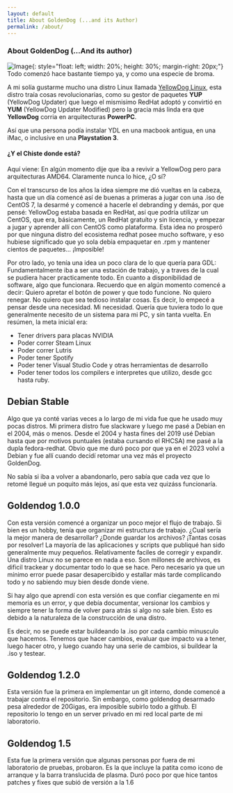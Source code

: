 ```yaml
---
layout: default
title: About GoldenDog (...and its Author)
permalink: /about/
---
```


### About GoldenDog (...And its author)

![Image](assets/images/alexia-profile.png){: style="float: left; width: 20%; height: 30%;  margin-right: 20px;"}
Todo comenzó hace bastante tiempo ya, y como una especie de broma. 

A mi solía gustarme mucho una distro Linux llamada [YellowDog Linux](https://en.wikipedia.org/wiki/Yellow_Dog_Linux), esta distro traía cosas revolucionarias, como su gestor de paquetes **YUP** (YellowDog Updater) que luego el 
mismisimo RedHat adoptó y convirtió en **YUM** (YellowDog Updater Modified) pero la gracia más linda era que **YellowDog** corria en arquitecturas **PowerPC**.

Así que una persona podía instalar YDL en una macbook antigua, en una iMac, o inclusive en una **Playstation 3**. 

#### ¿Y el Chiste donde está?

Aquí viene: En algún momento dije que iba a revivir a YellowDog pero para arquitecturas AMD64. Claramente nunca lo hice, ¿O sí?

Con el transcurso de los años la idea siempre me dió vueltas en la cabeza, hasta que un día comencé así de buenas a primeras a jugar con una .iso de CentOS 7, la desarmé y comencé a hacerle el 
debranding y demás, por que pensé: YellowDog estaba basada en RedHat, así que podría utilizar un CentOS, que era, básicamente, un RedHat gratuíto y sin licencia, y empezar a jugar y aprender allí 
con CentOS como plataforma. Esta idea no prosperó por que ninguna distro del ecosistema redhat posee mucho software, y eso hubiese significado que yo sola debía empaquetar en .rpm y mantener 
cientos de paquetes... ¡Imposible!


Por otro lado, yo tenía una idea un poco clara de lo que quería para GDL: Fundamentalmente iba a ser una estación de trabajo, y a traves de la cual se pudiera hacer practicamente todo. En cuanto a 
disponibilidad de software, algo que funcionara. Recuerdo que en algún momento comencé a decir: Quiero apretar el botón de power y que todo funcione. No quiero renegar. No quiero que sea tedioso instalar cosas. Es decir, lo empecé a pensar desde una necesidad. Mi necesidad. Quería que tuviera todo lo que generalmente necesito de un sistema para mi PC, y sin tanta vuelta.
En resúmen, la meta inicial era:

- Tener drivers para placas NVIDIA
- Poder correr Steam Linux
- Poder correr Lutris 
- Poder tener Spotify
- Poder tener Visual Studio Code y otras herramientas de desarrollo
- Poder tener todos los compilers e interpretes que utilizo, desde gcc hasta ruby.


## Debian Stable 

Algo que ya conté varias veces a lo largo de mi vida fue que he usado muy pocas distros. Mi primera distro fue slackware y luego me pasé a Debian en el 2004, más o menos. Desde el 2004 y hasta 
fines del 2019 usé Debian hasta que por motivos puntuales (estaba cursando el RHCSA) me pasé a la dupla fedora-redhat. Obvio que me duró poco por que ya en el 2023 volví a Debian y fue allí cuando 
decidí retomar una vez más el proyecto GoldenDog. 

No sabía si iba a volver a abandonarlo, pero sabía que cada vez que lo retomé llegué un poquito más lejos, así que esta vez quizáss funcionaría.

## Goldendog 1.0.0

Con esta versión comencé a organizar un poco mejor el flujo de trabajo. Si bien es un hobby, tenía que organizar mi estructura de trabajo. ¿Cual sería la mejor manera de desarrollar? ¿Donde 
guardar los archivos? ¡Tantas cosas por resolver! La mayoría de las aplicaciones y scripts que publiqué han sido generalmente muy pequeños. Relativamente faciles de corregir y expandir. 
Una distro Linux no se parece en nada a eso. Son millones de archivos, es dificil trackear y documentar todo lo que se hace. Pero necesario ya que un mínimo error puede pasar desapercibido y estallar más tarde complicando todo y no sabiendo muy bien desde donde viene.

Si hay algo que aprendí con esta versión es que confiar ciegamente en mi memoria es un error, y que debía documentar, versionar los cambios y siempre tener la forma de volver para atrás si algo no sale bien. Esto es debido a la naturaleza de la construcción de una distro.

Es decir, no se puede estar buildeando la .iso por cada cambio minusculo que hacemos. Tenemos que hacer cambios, evaluar que impacto va a tener, luego hacer otro, y luego cuando hay una serie de cambios, si buildear la .iso y testear.

## Goldendog 1.2.0 

Esta versión fue la primera en implementar un git interno, donde comencé a trabajar contra el repositorio. Sin embargo, como goldendog desarmado pesa alrededor de 20Gigas, era imposible subirlo 
todo a github. El repositorio lo tengo en un server privado en mi red local parte de mi laboratorio.


## Goldendog 1.5

Esta fue la primera versión que algunas personas por fuera de mi laboratorio de pruebas, probaron. Es la que incluye la patita como icono de arranque y la barra translucida de plasma.
Duró poco por que hice tantos patches y fixes que subió de versión a la 1.6


